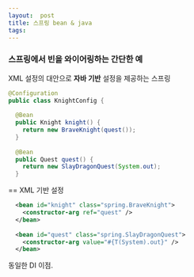 ```yaml
---
layout:  post
title: 스프링 bean & java
tags:
---
```


### 스프링에서 빈을 와이어링하는 간단한 예

XML 설정의 대안으로 **자바 기반** 설정을 제공하는 스프링
```java
@Configuration
public class KnightConfig {
  
  @Bean
  public Knight knight() {
    return new BraveKnight(quest());
  }
  
  @Bean
  public Quest quest() {
    return new SlayDragonQuest(System.out);
  }
```
==
XML 기반 설정
```xml
  <bean id="knight" class="spring.BraveKnight">
    <constructor-arg ref="quest" />
  </bean>
  
  <bean id="quest" class="spring.SlayDragonQuest">
    <constructor-arg value="#{T(System).out}" />
  </bean>
```

동일한 DI 이점.